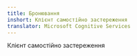 ```yaml
---
title: Бронювання
inshort: Клієнт самостійно застереження
translator: Microsoft Cognitive Services
---
```


Клієнт самостійно застереження


